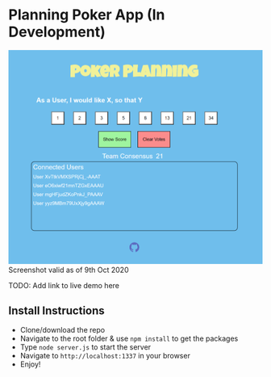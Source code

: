 # Planning Poker App (In Development)

![Alt text](/public/assets/screenshot.png?raw=true "App Screenshot")
Screenshot valid as of 9th Oct 2020

TODO: Add link to live demo here

## Install Instructions
* Clone/download the repo
* Navigate to the root folder & use `npm install` to get the packages
* Type `node server.js` to start the server
* Navigate to `http://localhost:1337` in your browser
* Enjoy!
